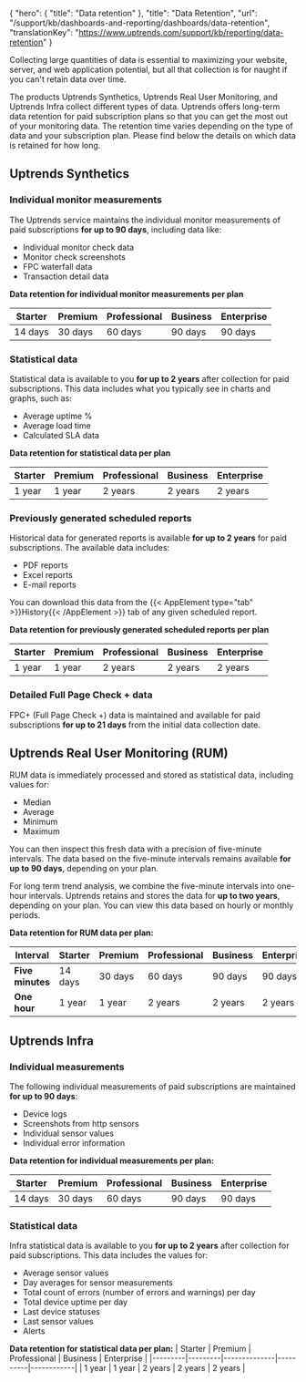 {
  "hero": {
    "title": "Data retention"
  },
  "title": "Data Retention",
  "url": "/support/kb/dashboards-and-reporting/dashboards/data-retention",
  "translationKey": "https://www.uptrends.com/support/kb/reporting/data-retention"
}

Collecting large quantities of data is essential to maximizing your website, server, and web application potential, but all that collection is for naught if you can't retain data over time.

The products Uptrends Synthetics, Uptrends Real User Monitoring, and Uptrends Infra collect different types of data. Uptrends offers long-term data retention for paid subscription plans so that you can get the most out of your monitoring data. The retention time varies depending on the type of data and your subscription plan. Please find below the details on which data is retained for how long.

## Uptrends Synthetics

### Individual monitor measurements

The Uptrends service maintains the individual monitor measurements of paid subscriptions **for up to 90 days**, including data like:

-   Individual monitor check data
-   Monitor check screenshots
-   FPC waterfall data
-   Transaction detail data

**Data retention for individual monitor measurements per plan**

| Starter | Premium | Professional | Business | Enterprise |
|---------|---------|--------------|----------|------------|
| 14 days | 30 days | 60 days      | 90 days  | 90 days    |

### Statistical data

Statistical data is available to you **for up to 2 years** after collection for paid subscriptions. This data includes what you typically see in charts and graphs, such as:

-   Average uptime %
-   Average load time
-   Calculated SLA data

**Data retention for statistical data per plan**

| Starter | Premium | Professional | Business | Enterprise |
|---------|---------|--------------|----------|------------|
| 1 year  | 1 year  | 2 years      | 2 years  | 2 years    |

### Previously generated scheduled reports

Historical data for generated reports is available **for up to 2 years** for paid subscriptions. The available data includes:

-   PDF reports
-   Excel reports
-   E-mail reports

You can download this data from the {{< AppElement type="tab" >}}History{{< /AppElement >}} tab of any given scheduled report.

**Data retention for previously generated scheduled reports per plan**

| Starter | Premium | Professional | Business | Enterprise |
|---------|---------|--------------|----------|------------|
| 1 year  | 1 year  | 2 years      | 2 years  | 2 years    |

### Detailed Full Page Check \+ data

FPC\+ (Full Page Check \+) data is maintained and available for paid subscriptions **for up to 21 days** from the initial data collection date.

## Uptrends Real User Monitoring (RUM)

RUM data is immediately processed and stored as statistical data, including values for:

- Median
- Average
- Minimum
- Maximum

You can then inspect this fresh data with a precision of five-minute intervals. The data based on the five-minute intervals remains available **for up to 90 days**, depending on your plan.

For long term trend analysis, we combine the five-minute intervals into one-hour intervals. Uptrends retains and stores the data for **up to two years**, depending on your plan. You can view this data based on hourly or monthly periods.

**Data retention for RUM data per plan:**

| Interval         | Starter | Premium | Professional | Business | Enterprise |
|------------------|---------|---------|--------------|----------|------------|
| **Five minutes** | 14 days | 30 days | 60 days      | 90 days  | 90 days    |
| **One hour**     | 1 year  | 1 year  | 2 years      | 2 years  | 2 years    |

## Uptrends Infra

### Individual measurements

The following individual measurements of paid subscriptions are maintained **for up to 90 days**:

- Device logs
- Screenshots from http sensors
- Individual sensor values
- Individual error information

**Data retention for individual measurements per plan:**

| Starter | Premium | Professional | Business | Enterprise |
|---------|---------|--------------|----------|------------|
| 14 days | 30 days | 60 days      | 90 days  | 90 days    |


### Statistical data

Infra statistical data is available to you **for up to 2 years** after collection for paid subscriptions. This data includes the values for:

- Average sensor values
- Day averages for sensor measurements
- Total count of errors (number of errors and warnings) per day
- Total device uptime per day
- Last device statuses
- Last sensor values
- Alerts

**Data retention for statistical data per plan:**
| Starter | Premium | Professional | Business | Enterprise |
|---------|---------|--------------|----------|------------|
| 1 year  | 1 year  | 2 years      | 2 years  | 2 years    |
